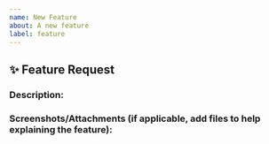 ```yaml
---
name: New Feature
about: A new feature
label: feature
---
```

## ✨ Feature Request
### **Description:**



### **Screenshots/Attachments (if applicable, add files to help explaining the feature):**